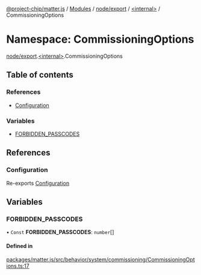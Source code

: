 [@project-chip/matter.js](../README.md) / [Modules](../modules.md) / [node/export](node_export.md) / [\<internal\>](node_export._internal_.md) / CommissioningOptions

# Namespace: CommissioningOptions

[node/export](node_export.md).[\<internal\>](node_export._internal_.md).CommissioningOptions

## Table of contents

### References

- [Configuration](node_export._internal_.CommissioningOptions.md#configuration)

### Variables

- [FORBIDDEN\_PASSCODES](node_export._internal_.CommissioningOptions.md#forbidden_passcodes)

## References

### Configuration

Re-exports [Configuration](../interfaces/behavior_cluster_export._internal_.Configuration.md)

## Variables

### FORBIDDEN\_PASSCODES

• `Const` **FORBIDDEN\_PASSCODES**: `number`[]

#### Defined in

[packages/matter.js/src/behavior/system/commissioning/CommissioningOptions.ts:17](https://github.com/project-chip/matter.js/blob/558e12c94a201592c28c7bc0743705360b3e5ca6/packages/matter.js/src/behavior/system/commissioning/CommissioningOptions.ts#L17)
